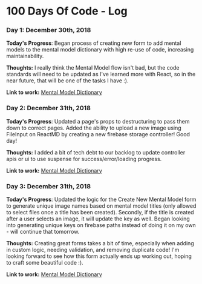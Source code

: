 # 100 Days Of Code - Log

### Day 1: December 30th, 2018

**Today's Progress**: Began process of creating new form to add mental models to the mental model dictionary with high re-use of code, increasing maintainability.

**Thoughts:** I really think the Mental Model flow isn't bad, but the code standards will need to be updated as I've learned more with React, so in the near future, that will be one of the tasks I have :).

**Link to work:** [Mental Model Dictionary](http://mentalmodeldictionary.com)


### Day 2: December 31th, 2018

**Today's Progress**: Updated a page's props to destructuring to pass them down to correct pages. Added the ability to upload a new image using FileInput on ReactMD by creating a new firebase storage controller! Good day!

**Thoughts:** I added a bit of tech debt to our backlog to update controller apis or ui to use suspense for success/error/loading progress.

**Link to work:** [Mental Model Dictionary](http://mentalmodeldictionary.com)

### Day 3: December 31th, 2018

**Today's Progress**: Updated the logic for the Create New Mental Model form to generate unique image names based on mental model titles (only allowed to select files once a title has been created). Secondly, if the title is created after a user selects an image, it will update the key as well. Began looking into generating unique keys on firebase paths instead of doing it on my own - will continue that tomorrow.

**Thoughts:** Creating great forms takes a bit of time, especially when adding in custom logic, needing validation, and removing duplicate code! I'm looking forward to see how this form actually ends up working out, hoping to craft some beautiful code :).

**Link to work:** [Mental Model Dictionary](http://mentalmodeldictionary.com)
